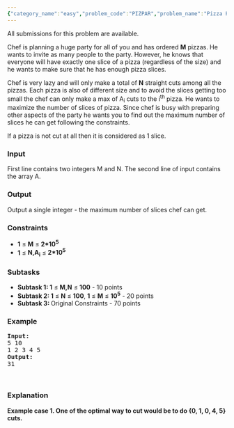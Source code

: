 ```yaml
---
{"category_name":"easy","problem_code":"PIZPAR","problem_name":"Pizza Party","languages_supported":{"0":"C","1":"CPP 4.3.2","2":"CPP 6.3","3":"CPP14","4":"JAVA","5":"PYTH","6":"PYTH 3.5"},"max_timelimit":1,"source_sizelimit":50000,"problem_author":"yogesh01","problem_tester":null,"date_added":"9-11-2017","tags":{"0":"yogesh01"},"time":{"view_start_date":1510331400,"submit_start_date":1510331400,"visible_start_date":1510331400,"end_date":1735669800},"layout":"problem"}
---
```

<span class="solution-visible-txt">All submissions for this problem are available.</span><p>Chef is planning a huge party for all of you and has ordered <b>M</b> pizzas. He wants to invite as many people to the party. However, he knows that everyone will have exactly one slice of a pizza (regardless of the size) and he wants to make sure that he has enough pizza slices. </p>
<p>Chef is very lazy and will only make a total of <b>N</b> straight cuts among all the pizzas. Each pizza is also of different size and to avoid the slices getting too small the chef can only make a max of A<sub>i</sub> cuts to the i<sup>th</sup> pizza. He wants to maximize the number of slices of pizza. Since chef is busy with preparing other aspects of the party he wants you to find out the maximum number of slices he can get following the constraints. </p>
<p>If a pizza is not cut at all then it is considered as 1 slice.  </p>

<h3>Input</h3>
<p>First line contains two integers M and N.
The second line of input contains the array A.</p>

<h3>Output</h3>
<p>Output a single integer - the maximum number of slices chef can get.</p>

<h3>Constraints</h3>
<ul>
<li><b>1</b> ≤ <b>M</b> ≤ <b>2*10<sup>5</sup></b></li>
<li><b>1</b> ≤ <b>N,A<sub>i</sub></b> ≤ <b>2*10<sup>5</sup></b></li>
</ul>

<h3>Subtasks</h3>
<ul>
<li><b>Subtask 1: </b><b>1</b> ≤ <b>M,N</b> ≤ <b>100</b> - 10 points </li> 
<li><b>Subtask 2: </b><b>1</b> ≤ <b>N</b> ≤ <b>100</b>, 
<b>1</b> ≤ <b>M</b> ≤ <b>10<sup>5</sup></b> - 20 points</li>
<li><b>Subtask 3: </b>Original Constraints - 70 points</li>
</ul>

<h3>Example</h3>
<pre><b>Input:</b>
5 10
1 2 3 4 5
<b>Output:</b>
31
</pre>
<p> </p>
<h3>Explanation</h3>
<p><b>Example case 1. One of the optimal way to cut would be to do {0, 1,  0, 4, 5} cuts. 